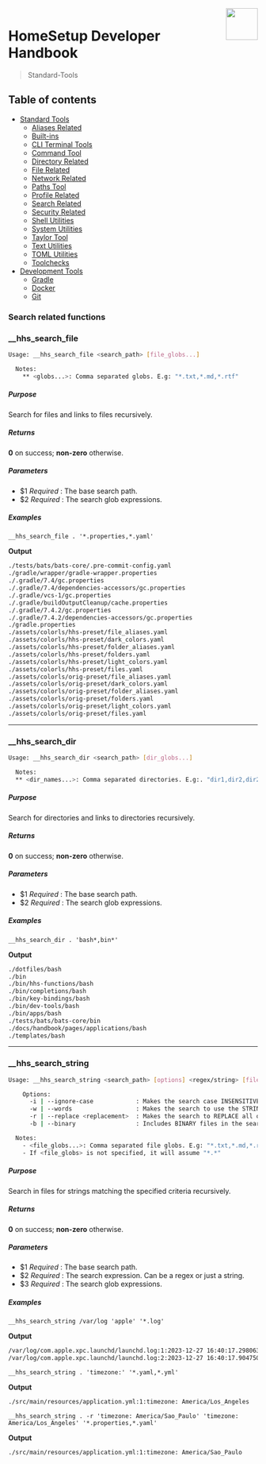 <img src="https://iili.io/HvtxC1S.png" width="64" height="64" align="right" />

# HomeSetup Developer Handbook
>
> Standard-Tools

## Table of contents

<!-- toc -->

- [Standard Tools](../../functions.md#standard-tools)
  - [Aliases Related](aliases-related.md#aliases-related-functions)
  - [Built-ins](built-ins.md#built-ins-functions)
  - [CLI Terminal Tools](clitt.md#cli-terminal-tools)
  - [Command Tool](command-tool.md#command-tool)
  - [Directory Related](directory-related.md#directory-related-functions)
  - [File Related](file-related.md#file-related-functions)
  - [Network Related](network-related.md#network-related-functions)
  - [Paths Tool](paths-tool.md#paths-tool)
  - [Profile Related](profile-related.md#profile-related-functions)
  - [Search Related](search-related.md#search-related-functions)
  - [Security Related](security-related.md#security-related-functions)
  - [Shell Utilities](shell-utilities.md#shell-utilities)
  - [System Utilities](system-utilities.md#system-utilities)
  - [Taylor Tool](taylor-tool.md#taylor-tool)
  - [Text Utilities](text-utilities.md#text-utilities)
  - [TOML Utilities](toml-utilities.md#toml-utilities)
  - [Toolchecks](toolchecks.md#tool-checks-functions)
- [Development Tools](../../functions.md#development-tools)
  - [Gradle](../dev-tools/gradle-tools.md#gradle-functions)
  - [Docker](../dev-tools/docker-tools.md#docker-functions)
  - [Git](../dev-tools/git-tools.md#git-functions)

<!-- tocstop -->

### Search related functions

### __hhs_search_file

```bash
Usage: __hhs_search_file <search_path> [file_globs...]

  Notes:
    ** <globs...>: Comma separated globs. E.g: "*.txt,*.md,*.rtf"
```

##### **Purpose**

Search for files and links to files recursively.

##### **Returns**

**0** on success; **non-zero** otherwise.

##### **Parameters**

  - $1 _Required_     : The base search path.
  - $2 _Required_     : The search glob expressions.

##### **Examples**

`__hhs_search_file . '*.properties,*.yaml'`

**Output**

```bash
./tests/bats/bats-core/.pre-commit-config.yaml
./gradle/wrapper/gradle-wrapper.properties
./.gradle/7.4/gc.properties
./.gradle/7.4/dependencies-accessors/gc.properties
./.gradle/vcs-1/gc.properties
./.gradle/buildOutputCleanup/cache.properties
./.gradle/7.4.2/gc.properties
./.gradle/7.4.2/dependencies-accessors/gc.properties
./gradle.properties
./assets/colorls/hhs-preset/file_aliases.yaml
./assets/colorls/hhs-preset/dark_colors.yaml
./assets/colorls/hhs-preset/folder_aliases.yaml
./assets/colorls/hhs-preset/folders.yaml
./assets/colorls/hhs-preset/light_colors.yaml
./assets/colorls/hhs-preset/files.yaml
./assets/colorls/orig-preset/file_aliases.yaml
./assets/colorls/orig-preset/dark_colors.yaml
./assets/colorls/orig-preset/folder_aliases.yaml
./assets/colorls/orig-preset/folders.yaml
./assets/colorls/orig-preset/light_colors.yaml
./assets/colorls/orig-preset/files.yaml
```

------

### __hhs_search_dir

```bash
Usage: __hhs_search_dir <search_path> [dir_globs...]

  Notes:
  ** <dir_names...>: Comma separated directories. E.g:. "dir1,dir2,dir2"
```

##### **Purpose**

Search for directories and links to directories recursively.

##### **Returns**

**0** on success; **non-zero** otherwise.

##### **Parameters**

  - $1 _Required_     : The base search path.
  - $2 _Required_     : The search glob expressions.

##### **Examples**

`__hhs_search_dir . 'bash*,bin*'`

**Output**

```bash
./dotfiles/bash
./bin
./bin/hhs-functions/bash
./bin/completions/bash
./bin/key-bindings/bash
./bin/dev-tools/bash
./bin/apps/bash
./tests/bats/bats-core/bin
./docs/handbook/pages/applications/bash
./templates/bash
```

------

### __hhs_search_string

```bash
Usage: __hhs_search_string <search_path> [options] <regex/string> [file_globs]

    Options:
      -i | --ignore-case            : Makes the search case INSENSITIVE.
      -w | --words                  : Makes the search to use the STRING words instead of a REGEX.
      -r | --replace <replacement>  : Makes the search to REPLACE all occurrences by the replacement string.
      -b | --binary                 : Includes BINARY files in the search.

  Notes:
    - <file_globs...>: Comma separated file globs. E.g: "*.txt,*.md,*.rtf"
    - If <file_globs> is not specified, it will assume "*.*"
```

##### **Purpose**

Search in files for strings matching the specified criteria recursively.

##### **Returns**

**0** on success; **non-zero** otherwise.

##### **Parameters**

  - $1 _Required_     : The base search path.
  - $2 _Required_     : The search expression. Can be a regex or just a string.
  - $3 _Required_     : The search glob expressions.

##### **Examples**

`__hhs_search_string /var/log 'apple' '*.log'`

**Output**

```bash
/var/log/com.apple.xpc.launchd/launchd.log:1:2023-12-27 16:40:17.298063 (gui/504 [100004]) <Warning>: denied lookup: name = com.apple.contactsd.persistence, requestor = imagent[859], error = 159: Sandbox restriction
/var/log/com.apple.xpc.launchd/launchd.log:2:2023-12-27 16:40:17.904750 (gui/504 [100004]) <Warning>: denied lookup: name = com.apple.audio.audiohald, flags = 0x9, requestor = Microsoft Teams[20877], error = 159: Sandbox restriction
```

`__hhs_search_string . 'timezone:' '*.yaml,*.yml'`

**Output**

```bash
./src/main/resources/application.yml:1:timezone: America/Los_Angeles
```

`__hhs_search_string . -r 'timezone: America/Sao_Paulo' 'timezone: America/Los_Angeles' '*.properties,*.yaml'`

**Output**

```bash
./src/main/resources/application.yml:1:timezone: America/Sao_Paulo
```
